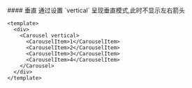 <cn>
#### 垂直
通过设置 `vertical` 呈现垂直模式,此时不显示左右箭头
</cn>

```vue
<template>
  <div>
    <Carousel vertical>
      <CarouselItem>1</CarouselItem>
      <CarouselItem>2</CarouselItem>
      <CarouselItem>3</CarouselItem>
      <CarouselItem>4</CarouselItem>
    </Carousel>  
  </div>
</template>
```